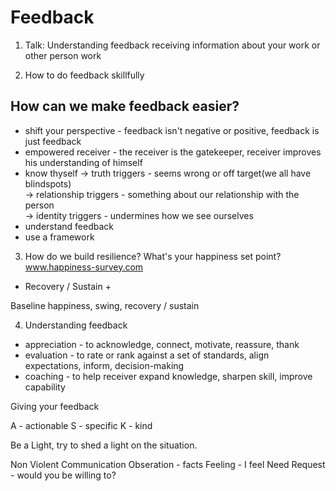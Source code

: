 # Feedback #

1. Talk: Understanding feedback
receiving information about your work or other person work

2. How to do feedback skillfully
## How can we make feedback easier? ##
* shift your perspective - feedback isn't negative or positive, feedback is just feedback
* empowered receiver - the receiver is the gatekeeper, receiver improves his understanding of himself
* know thyself -> truth triggers - seems wrong or off target(we all have blindspots)\
               -> relationship triggers - something about our relationship with the person\
               -> identity triggers - undermines how we see ourselves
* understand feedback
* use a framework

3. How do we build resilience?
   What's your happiness set point?
   www.happiness-survey.com

- Recovery / Sustain +

Baseline happiness, swing, recovery / sustain

4. Understanding feedback
* appreciation - to acknowledge, connect, motivate, reassure, thank
* evaluation - to rate or rank against a set of standards, align expectations, inform, decision-making 
* coaching - to help receiver expand knowledge, sharpen skill, improve capability

Giving your feedback

A - actionable
S - specific
K - kind

Be a Light, try to shed a light on the situation.

Non Violent Communication
Obseration - facts
Feeling - I feel
Need
Request - would you be willing to?
